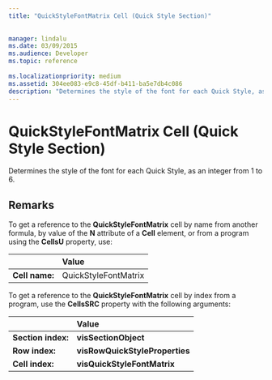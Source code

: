 ```yaml
---
title: "QuickStyleFontMatrix Cell (Quick Style Section)"
 
 
manager: lindalu
ms.date: 03/09/2015
ms.audience: Developer
ms.topic: reference
 
ms.localizationpriority: medium
ms.assetid: 304ee083-e9c8-45df-b411-ba5e7db4c086
description: "Determines the style of the font for each Quick Style, as an integer from 1 to 6."
---
```


# QuickStyleFontMatrix Cell (Quick Style Section)

Determines the style of the font for each Quick Style, as an integer from 1 to 6.
  
## Remarks

To get a reference to the **QuickStyleFontMatrix** cell by name from another formula, by value of the **N** attribute of a **Cell** element, or from a program using the **CellsU** property, use: 
  
||Value |
|:-----|:-----|
| **Cell name:**  <br/> | QuickStyleFontMatrix  <br/> |
   
To get a reference to the **QuickStyleFontMatrix** cell by index from a program, use the **CellsSRC** property with the following arguments: 
  
||Value |
|:-----|:-----|
| **Section index:**  <br/> |**visSectionObject** <br/> |
| **Row index:**  <br/> |**visRowQuickStyleProperties** <br/> |
| **Cell index:**  <br/> |**visQuickStyleFontMatrix** <br/> |
   

